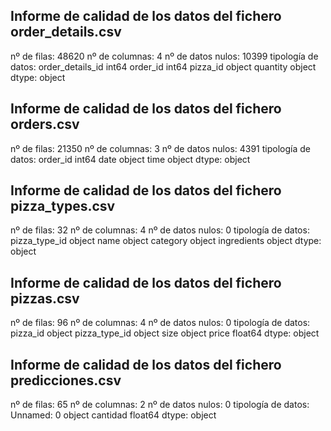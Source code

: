 
## Informe de calidad de los datos del fichero order_details.csv
nº de filas: 48620
nº de columnas: 4
nº de datos nulos: 10399
tipología de datos: order_details_id     int64
order_id             int64
pizza_id            object
quantity            object
dtype: object
## Informe de calidad de los datos del fichero orders.csv
nº de filas: 21350
nº de columnas: 3
nº de datos nulos: 4391
tipología de datos: order_id     int64
date        object
time        object
dtype: object
## Informe de calidad de los datos del fichero pizza_types.csv
nº de filas: 32
nº de columnas: 4
nº de datos nulos: 0
tipología de datos: pizza_type_id    object
name             object
category         object
ingredients      object
dtype: object
## Informe de calidad de los datos del fichero pizzas.csv
nº de filas: 96
nº de columnas: 4
nº de datos nulos: 0
tipología de datos: pizza_id          object
pizza_type_id     object
size              object
price            float64
dtype: object
## Informe de calidad de los datos del fichero predicciones.csv
nº de filas: 65
nº de columnas: 2
nº de datos nulos: 0
tipología de datos: Unnamed: 0     object
cantidad      float64
dtype: object